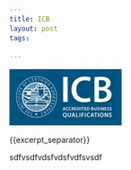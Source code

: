 ```yaml
---
title: ICB
layout: post
tags:

---
```


![alt text](/img/acc/icb-logo.jpg "")

{{excerpt_separator}}

sdfvsdfvdsfvdsfvdfsvsdf